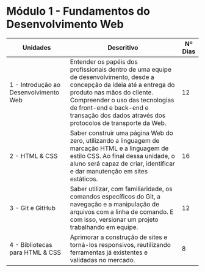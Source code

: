 # Módulo 1 - Fundamentos do Desenvolvimento Web

| Unidades                              | Descritivo                                                                                                                                                                                                                                                                          | Nº Dias                                                                                                                                                                                                                                                                             |
|---------------------------------------|-------------------------------------------------------------------------------------------------------------------------------------------------------------------------------------------------------------------------------------------------------------------------------------| ----------------------------------------------------------------------------------------------------------------------------------------------------------------------------------------------------------------------------------------------------------------------------------- |
| 1 - Introdução ao Desenvolvimento Web | Entender os papéis dos profissionais dentro de uma equipe de desenvolvimento, desde a concepção da ideia até a entrega do produto nas mãos do cliente. Compreender o uso das tecnologias de front-end e back-end e transação dos dados através dos protocolos de transporte da Web. | 12 | 6 |
| 2 - HTML & CSS                        | Saber construir uma página Web do zero, utilizando a linguagem de marcação HTML e a linguagem de estilo CSS. Ao final dessa unidade, o aluno será capaz de criar, identificar e dar manutenção em sites estáticos.                                                                  | 16                                                                                                                                                                                                                                                                                  | 8 |
| 3 - Git e GitHub                      | Saber utilizar, com familiaridade, os comandos específicos do Git, a navegação e a manipulação de arquivos com a linha de comando. E com isso, versionar um projeto trabalhando em equipe.                                                                                          | 12                                                                                                                                                                                                                                                                                  | 6 |
| 4 - Bibliotecas para HTML & CSS       | Aprimorar a construção de sites e torná-los responsivos, reutilizando ferramentas já existentes e validadas no mercado.                                                                                                                                                             | 8                                                                                                                                                                                                                                                                                   | 4 |
